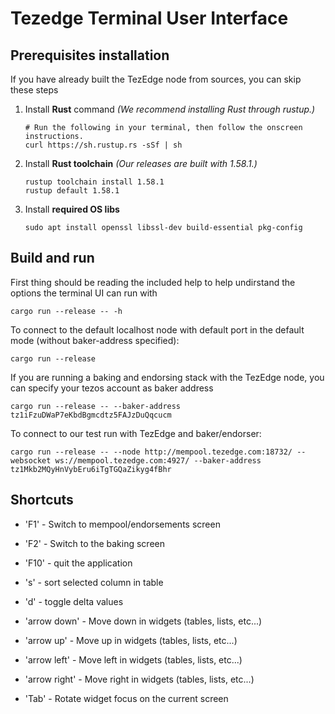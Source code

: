 # Tezedge Terminal User Interface

## Prerequisites installation

If you have already built the TezEdge node from sources, you can skip these steps

1. Install **Rust** command _(We recommend installing Rust through rustup.)_
    ```
    # Run the following in your terminal, then follow the onscreen instructions.
    curl https://sh.rustup.rs -sSf | sh
    ```
2. Install **Rust toolchain** _(Our releases are built with 1.58.1.)_
    ```
    rustup toolchain install 1.58.1
    rustup default 1.58.1
    ```

3. Install **required OS libs**

    ```
    sudo apt install openssl libssl-dev build-essential pkg-config
    ```


## Build and run

First thing should be reading the included help to help undirstand the options the terminal UI can run with
```
cargo run --release -- -h
```

To connect to the default localhost node with default port in the default mode (without baker-address specified):

```
cargo run --release
```

If you are running a baking and endorsing stack with the TezEdge node, you can specify your tezos account as baker address
```
cargo run --release -- --baker-address tz1iFzuDWaP7eKbdBgmcdtz5FAJzDuQqcucm
```

To connect to our test run with TezEdge and baker/endorser:
```
cargo run --release -- --node http://mempool.tezedge.com:18732/ --websocket ws://mempool.tezedge.com:4927/ --baker-address tz1Mkb2MQyHnVybEru6iTgTGQaZikyg4fBhr
```

## Shortcuts

- \'F1\' - Switch to mempool/endorsements screen
- \'F2\' - Switch to the baking screen

- \'F10\' - quit the application
- \'s\' - sort selected column in table
- \'d\' - toggle delta values

- \'arrow down\' - Move down in widgets (tables, lists, etc...)
- \'arrow up\' - Move up in widgets (tables, lists, etc...)
- \'arrow left\' - Move left in widgets (tables, lists, etc...)
- \'arrow right\' - Move right in widgets (tables, lists, etc...)

- \'Tab\' - Rotate widget focus on the current screen